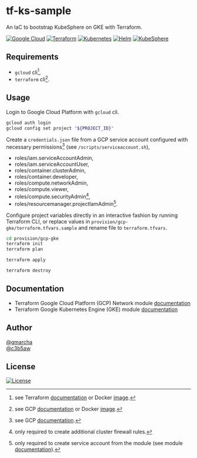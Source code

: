 # tf-ks-sample

An IaC to bootstrap KubeSphere on GKE with Terraform.

[![Google Cloud](https://img.shields.io/badge/GCP-%234285F4.svg?style=for-the-badge&logo=google-cloud&logoColor=white)](https://cloud.google.com/docs?hl=fr)
[![Terraform](https://img.shields.io/badge/terraform-%235835CC.svg?style=for-the-badge&logo=terraform&logoColor=white)](https://developer.hashicorp.com/terraform)
[![Kubernetes](https://img.shields.io/badge/kubernetes-%23326ce5.svg?style=for-the-badge&logo=kubernetes&logoColor=white)](https://kubernetes.io/docs/home/)
[![Helm](https://img.shields.io/badge/helm-%23267a9e.svg?style=for-the-badge&logo=helm&logoColor=white)](https://helm.sh/docs/)
[![KubeSphere](https://img.shields.io/badge/kubesphere-%2351b484.svg?style=for-the-badge&logo=kubernetes&logoColor=white)](https://www.kubesphere.io/docs/v3.3/)

## Requirements

- `gcloud` cli[^1],
- `terraform` cli[^2].

## Usage

Login to Google Cloud Platform with `gcloud` cli.

```bash
gcloud auth login
gcloud config set project "${PROJECT_ID}"
```

Create a `credentials.json` file from a GCP service account configured with necessary permissions[^3] (see `/scripts/serviceaccount.sh`),
- roles/iam.serviceAccountAdmin,
- roles/iam.serviceAccountUser,
- roles/container.clusterAdmin,
- roles/container.developer,
- roles/compute.networkAdmin,
- roles/compute.viewer,
- roles/compute.securityAdmin[^4],
- roles/resourcemanager.projectIamAdmin[^5].

Configure project variables directly in an interactive fashion by running Terraform CLI,
or replace values in `provision/gcp-gke/terraform.tfvars.sample` and rename file to `terraform.tfvars`.

```bash
cd provision/gcp-gke
terraform init
terraform plan
```
```bash
terraform apply
```
```bash
terraform destroy
```

## Documentation

- Terraform Google Cloud Platform (GCP) Network module [documentation](https://registry.terraform.io/modules/terraform-google-modules/network/google/latest)
- Terraform Google Kubernetes Engine (GKE) module [documentation](https://registry.terraform.io/modules/terraform-google-modules/kubernetes-engine/google/latest)

## Author

[@gmarcha](https://github.com/gmarcha)\
[@c3b5aw](https://github.com/c3b5aw)

## License

[![License](https://img.shields.io/badge/License-Apache_2.0-blue.svg)](https://opensource.org/licenses/Apache-2.0)

[^1]: see Terraform [documentation](https://developer.hashicorp.com/terraform/downloads) or Docker [image](https://hub.docker.com/r/hashicorp/terraform/).
[^2]: see GCP [documentation](https://cloud.google.com/sdk/docs/install) or Docker [image](https://hub.docker.com/r/google/cloud-sdk/).
[^3]: see GCP [documentation](https://cloud.google.com/iam/docs/service-accounts-create).
[^4]: only required to create additional cluster firewall rules.
[^5]: only required to create service account from the module (see module [documentation](https://registry.terraform.io/modules/terraform-google-modules/kubernetes-engine/google/latest#configure-a-service-account)).
